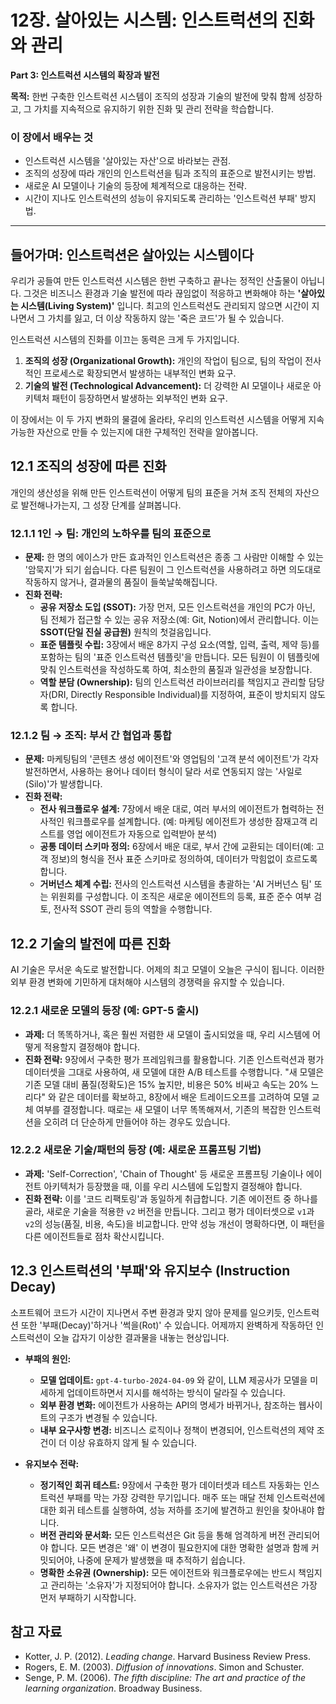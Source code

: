 # 12장. 살아있는 시스템: 인스트럭션의 진화와 관리

**Part 3: 인스트럭션 시스템의 확장과 발전**

**목적:** 한번 구축한 인스트럭션 시스템이 조직의 성장과 기술의 발전에 맞춰 함께 성장하고, 그 가치를 지속적으로 유지하기 위한 진화 및 관리 전략을 학습합니다.

### 이 장에서 배우는 것
- 인스트럭션 시스템을 '살아있는 자산'으로 바라보는 관점.
- 조직의 성장에 따라 개인의 인스트럭션을 팀과 조직의 표준으로 발전시키는 방법.
- 새로운 AI 모델이나 기술의 등장에 체계적으로 대응하는 전략.
- 시간이 지나도 인스트럭션의 성능이 유지되도록 관리하는 '인스트럭션 부패' 방지법.

---

## 들어가며: 인스트럭션은 살아있는 시스템이다

우리가 공들여 만든 인스트럭션 시스템은 한번 구축하고 끝나는 정적인 산출물이 아닙니다. 그것은 비즈니스 환경과 기술 발전에 따라 끊임없이 적응하고 변화해야 하는 **'살아있는 시스템(Living System)'** 입니다. 최고의 인스트럭션도 관리되지 않으면 시간이 지나면서 그 가치를 잃고, 더 이상 작동하지 않는 '죽은 코드'가 될 수 있습니다.

인스트럭션 시스템의 진화를 이끄는 동력은 크게 두 가지입니다.

1.  **조직의 성장 (Organizational Growth):** 개인의 작업이 팀으로, 팀의 작업이 전사적인 프로세스로 확장되면서 발생하는 내부적인 변화 요구.
2.  **기술의 발전 (Technological Advancement):** 더 강력한 AI 모델이나 새로운 아키텍처 패턴이 등장하면서 발생하는 외부적인 변화 요구.

이 장에서는 이 두 가지 변화의 물결에 올라타, 우리의 인스트럭션 시스템을 어떻게 지속 가능한 자산으로 만들 수 있는지에 대한 구체적인 전략을 알아봅니다.

## 12.1 조직의 성장에 따른 진화

개인의 생산성을 위해 만든 인스트럭션이 어떻게 팀의 표준을 거쳐 조직 전체의 자산으로 발전해나가는지, 그 성장 단계를 살펴봅니다.

### 12.1.1 1인 → 팀: 개인의 노하우를 팀의 표준으로

- **문제:** 한 명의 에이스가 만든 효과적인 인스트럭션은 종종 그 사람만 이해할 수 있는 '암묵지'가 되기 쉽습니다. 다른 팀원이 그 인스트럭션을 사용하려고 하면 의도대로 작동하지 않거나, 결과물의 품질이 들쑥날쑥해집니다.
- **진화 전략:**
  - **공유 저장소 도입 (SSOT):** 가장 먼저, 모든 인스트럭션을 개인의 PC가 아닌, 팀 전체가 접근할 수 있는 공유 저장소(예: Git, Notion)에서 관리합니다. 이는 **SSOT(단일 진실 공급원)** 원칙의 첫걸음입니다.
  - **표준 템플릿 수립:** 3장에서 배운 8가지 구성 요소(역할, 입력, 출력, 제약 등)를 포함하는 팀의 '표준 인스트럭션 템플릿'을 만듭니다. 모든 팀원이 이 템플릿에 맞춰 인스트럭션을 작성하도록 하여, 최소한의 품질과 일관성을 보장합니다.
  - **역할 분담 (Ownership):** 팀의 인스트럭션 라이브러리를 책임지고 관리할 담당자(DRI, Directly Responsible Individual)를 지정하여, 표준이 방치되지 않도록 합니다.

### 12.1.2 팀 → 조직: 부서 간 협업과 통합

- **문제:** 마케팅팀의 '콘텐츠 생성 에이전트'와 영업팀의 '고객 분석 에이전트'가 각자 발전하면서, 사용하는 용어나 데이터 형식이 달라 서로 연동되지 않는 '사일로(Silo)'가 발생합니다.
- **진화 전략:**
  - **전사 워크플로우 설계:** 7장에서 배운 대로, 여러 부서의 에이전트가 협력하는 전사적인 워크플로우를 설계합니다. (예: 마케팅 에이전트가 생성한 잠재고객 리스트를 영업 에이전트가 자동으로 입력받아 분석)
  - **공통 데이터 스키마 정의:** 6장에서 배운 대로, 부서 간에 교환되는 데이터(예: 고객 정보)의 형식을 전사 표준 스키마로 정의하여, 데이터가 막힘없이 흐르도록 합니다.
  - **거버넌스 체계 수립:** 전사의 인스트럭션 시스템을 총괄하는 'AI 거버넌스 팀' 또는 위원회를 구성합니다. 이 조직은 새로운 에이전트의 등록, 표준 준수 여부 검토, 전사적 SSOT 관리 등의 역할을 수행합니다.

## 12.2 기술의 발전에 따른 진화

AI 기술은 무서운 속도로 발전합니다. 어제의 최고 모델이 오늘은 구식이 됩니다. 이러한 외부 환경 변화에 기민하게 대처해야 시스템의 경쟁력을 유지할 수 있습니다.

### 12.2.1 새로운 모델의 등장 (예: GPT-5 출시)

- **과제:** 더 똑똑하거나, 혹은 훨씬 저렴한 새 모델이 출시되었을 때, 우리 시스템에 어떻게 적용할지 결정해야 합니다.
- **진화 전략:** 9장에서 구축한 평가 프레임워크를 활용합니다. 기존 인스트럭션과 평가 데이터셋을 그대로 사용하여, 새 모델에 대한 A/B 테스트를 수행합니다. "새 모델은 기존 모델 대비 품질(정확도)은 15% 높지만, 비용은 50% 비싸고 속도는 20% 느리다" 와 같은 데이터를 확보하고, 8장에서 배운 트레이드오프를 고려하여 모델 교체 여부를 결정합니다. 때로는 새 모델이 너무 똑똑해져서, 기존의 복잡한 인스트럭션을 오히려 더 단순하게 만들어야 하는 경우도 있습니다.

### 12.2.2 새로운 기술/패턴의 등장 (예: 새로운 프롬프팅 기법)

- **과제:** 'Self-Correction', 'Chain of Thought' 등 새로운 프롬프팅 기술이나 에이전트 아키텍처가 등장했을 때, 이를 우리 시스템에 도입할지 결정해야 합니다.
- **진화 전략:** 이를 '코드 리팩토링'과 동일하게 취급합니다. 기존 에이전트 중 하나를 골라, 새로운 기술을 적용한 `v2` 버전을 만듭니다. 그리고 평가 데이터셋으로 `v1`과 `v2`의 성능(품질, 비용, 속도)을 비교합니다. 만약 성능 개선이 명확하다면, 이 패턴을 다른 에이전트들로 점차 확산시킵니다.

## 12.3 인스트럭션의 '부패'와 유지보수 (Instruction Decay)

소프트웨어 코드가 시간이 지나면서 주변 환경과 맞지 않아 문제를 일으키듯, 인스트럭션 또한 '부패(Decay)'하거나 '썩을(Rot)' 수 있습니다. 어제까지 완벽하게 작동하던 인스트럭션이 오늘 갑자기 이상한 결과물을 내놓는 현상입니다.

- **부패의 원인:**
  - **모델 업데이트:** `gpt-4-turbo-2024-04-09` 와 같이, LLM 제공사가 모델을 미세하게 업데이트하면서 지시를 해석하는 방식이 달라질 수 있습니다.
  - **외부 환경 변화:** 에이전트가 사용하는 API의 명세가 바뀌거나, 참조하는 웹사이트의 구조가 변경될 수 있습니다.
  - **내부 요구사항 변경:** 비즈니스 로직이나 정책이 변경되어, 인스트럭션의 제약 조건이 더 이상 유효하지 않게 될 수 있습니다.

- **유지보수 전략:**
  - **정기적인 회귀 테스트:** 9장에서 구축한 평가 데이터셋과 테스트 자동화는 인스트럭션 부패를 막는 가장 강력한 무기입니다. 매주 또는 매달 전체 인스트럭션에 대한 회귀 테스트를 실행하여, 성능 저하를 조기에 발견하고 원인을 찾아내야 합니다.
  - **버전 관리와 문서화:** 모든 인스트럭션은 Git 등을 통해 엄격하게 버전 관리되어야 합니다. 모든 변경은 '왜' 이 변경이 필요한지에 대한 명확한 설명과 함께 커밋되어야, 나중에 문제가 발생했을 때 추적하기 쉽습니다.
  - **명확한 소유권 (Ownership):** 모든 에이전트와 워크플로우에는 반드시 책임지고 관리하는 '소유자'가 지정되어야 합니다. 소유자가 없는 인스트럭션은 가장 먼저 부패하기 시작합니다.

## 참고 자료

- Kotter, J. P. (2012). *Leading change*. Harvard Business Review Press.
- Rogers, E. M. (2003). *Diffusion of innovations*. Simon and Schuster.
- Senge, P. M. (2006). *The fifth discipline: The art and practice of the learning organization*. Broadway Business.
